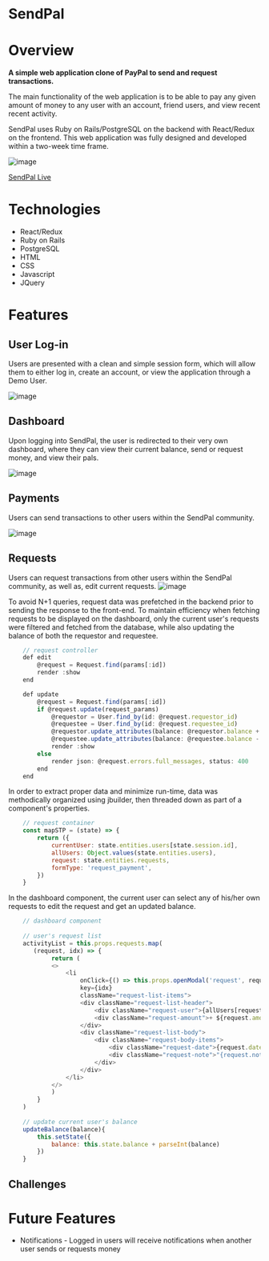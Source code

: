 # SendPal
# Overview
**A simple web application clone of PayPal to send and request transactions.**

The main functionality of the web application is to be able to pay any given amount of money to any user with an account, friend users, and view recent recent activity.  

SendPal uses Ruby on Rails/PostgreSQL on the backend with React/Redux on the frontend. This web application was fully designed and developed within a two-week time frame.

![image](https://github.com/iamtreetop/SendPal/blob/main/app/assets/images/readme/splash-page.png)

[SendPal Live](https://sendpal.herokuapp.com/#/)

# Technologies
* React/Redux
* Ruby on Rails
* PostgreSQL
* HTML
* CSS
* Javascript
* JQuery

# Features

## User Log-in

Users are presented with a clean and simple session form, which will allow them to either log in, create an account, or view the application through a Demo User.

![image](https://github.com/iamtreetop/SendPal/blob/main/app/assets/images/readme/login-page.png)

## Dashboard

Upon logging into SendPal, the user is redirected to their very own dashboard, where they can view their current balance, send or request money, and view their pals.

![image](https://github.com/iamtreetop/SendPal/blob/main/app/assets/images/readme/dashboard.png)

## Payments

Users can send transactions to other users within the SendPal community.

![image](https://github.com/iamtreetop/SendPal/blob/main/app/assets/images/readme/PaymentForm.png)

## Requests

Users can request transactions from other users within the SendPal community, as well as, edit current requests.
![image](https://github.com/iamtreetop/SendPal/blob/main/app/assets/images/readme/request.png)

To avoid N+1 queries, request data was prefetched in the backend prior to sending the response to the front-end. To maintain efficiency when fetching requests to be displayed on the dashboard, only the current user's requests were filtered and fetched from the database, while also updating the balance of both the requestor and requestee.

```js
    // request controller
    def edit 
        @request = Request.find(params[:id])
        render :show
    end

    def update
        @request = Request.find(params[:id])
        if @request.update(request_params)
            @requestor = User.find_by(id: @request.requestor_id)
            @requestee = User.find_by(id: @request.requestee_id)
            @requestor.update_attributes(balance: @requestor.balance + @request.amount)
            @requestee.update_attributes(balance: @requestee.balance - @request.amount)
            render :show
        else
            render json: @request.errors.full_messages, status: 400
        end
    end
```

In order to extract proper data and minimize run-time, data was methodically organized using jbuilder, then threaded down as part of a component's properties.

```js
    // request container
    const mapSTP = (state) => {
        return ({
            currentUser: state.entities.users[state.session.id],
            allUsers: Object.values(state.entities.users),
            request: state.entities.requests,
            formType: 'request_payment',
        })
    }
```

In the dashboard component, the current user can select any of his/her own requests to edit the request and get an updated balance. 

```js
    // dashboard component 
    
    // user's request list
    activityList = this.props.requests.map(
       (request, idx) => {
            return (
            <>
                <li 
                    onClick={() => this.props.openModal('request', request.id, this.updateBalance)}
                    key={idx} 
                    className="request-list-items">
                    <div className="request-list-header">
                        <div className="request-user">{allUsers[request.requestee_id].email}</div>
                        <div className="request-amount">+ ${request.amount}</div>
                    </div>
                    <div className="request-list-body">
                        <div className="request-body-items">
                            <div className="request-date">{request.date}</div>
                            <div className="request-note">"{request.note}"</div>
                        </div>
                    </div>
                </li>
            </>
            )
        }
    )
    
    // update current user's balance
    updateBalance(balance){
        this.setState({
            balance: this.state.balance + parseInt(balance)
        })
    }
```

## Challenges

# Future Features
* Notifications - Logged in users will receive notifications when another user sends or requests money
